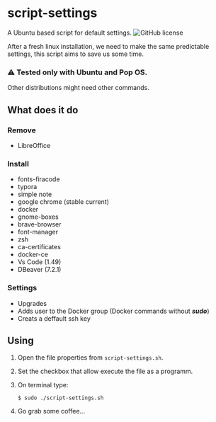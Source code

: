 # script-settings
A Ubuntu based script for default settings.
![GitHub license](https://img.shields.io/badge/license-MIT-blue.svg)

After a fresh linux installation, we need to make the same predictable settings, this script aims to save us some time.



### ⚠️ Tested only with Ubuntu and Pop OS.

Other distributions might need other commands.



## What does it do

### Remove

* LibreOffice

### Install

* fonts-firacode
* typora
* simple note
* google chrome (stable current)
* docker
* gnome-boxes
* brave-browser
* font-manager
* zsh
* ca-certificates
* docker-ce
* Vs Code (1.49)
* DBeaver (7.2.1)

### Settings

* Upgrades
* Adds user to the Docker group (Docker commands without ***sudo***)
* Creats a deffault ssh key



## Using

1. Open the file properties from `script-settings.sh`.

2. Set the checkbox that allow execute the file as a programm.

3. On terminal type:

   ```
   $ sudo ./script-settings.sh
   ```

4. Go grab some coffee...






